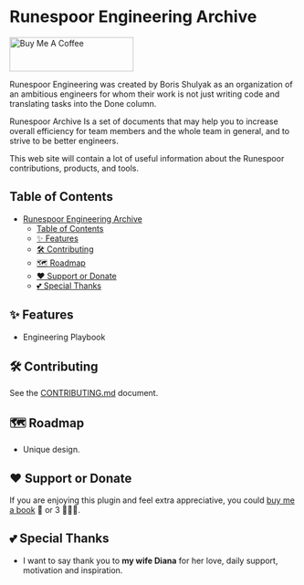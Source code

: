 # Runespoor Engineering Archive

<a href="https://www.buymeacoffee.com/borisshulyak" target="_blank"><img src="https://cdn.buymeacoffee.com/buttons/v2/default-yellow.png" alt="Buy Me A Coffee" style="height: 60px !important;width: 217px !important;" ></a>

Runespoor Engineering was created by Boris Shulyak as an organization of an ambitious engineers for whom their work is not just writing code and translating tasks into the Done column.

Runespoor Archive Is a set of documents that may help you to increase overall efficiency for team members and the whole team in general, and to strive to be better engineers.

This web site will contain a lot of useful information about the Runespoor contributions, products, and tools.

## Table of Contents

- [Runespoor Engineering Archive](#runespoor-engineering-archive)
  - [Table of Contents](#table-of-contents)
  - [✨ Features](#-features)
  - [🛠️ Contributing](#️-contributing)
  - [🗺️ Roadmap](#️-roadmap)
  - [❤️ Support or Donate](#️-support-or-donate)
  - [💕 Special Thanks](#-special-thanks)

## ✨ Features

- Engineering Playbook

## 🛠️ Contributing

See the [CONTRIBUTING.md](https://github.com/runespoor-engineering/runespoorstack/blob/main/CONTRIBUTING.md)
document.

## 🗺️ Roadmap

- Unique design.

## ❤️ Support or Donate

If you are enjoying this plugin and feel extra appreciative, you could [buy me a book](https://bmc.link/borisshulyak)
📖 or 3 📖📖📖.

## 💕 Special Thanks

- I want to say thank you to **my wife Diana** for her love, daily support, motivation and inspiration.
